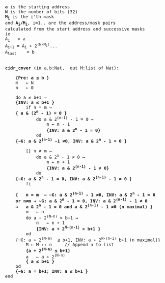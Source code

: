 <pre>
<b>a</b> is the starting address
<b>N</b> is the number of bits (32)
<b>M<sub>i</sub></b> is the i'th mask
and <b>A<sub>i</sub>/M<sub>i</sub></b>, i=1.. are the address/mask pairs
calculated from the start address and successive masks
ie 
A<sub>1</sub>	= a
A<sub>i+1</sub>	= A<sub>i</sub> + 2<sup>(N-M<sub>i</sub>)</sup>...
A<sub>last</sub>	= b 


<b>cidr_cover</b> (in a,b:Nat,  out M:list of Nat): 

	<b>{Pre: a &le; b }</b>
	m	&larr; N
	n	&larr; 0

	do a &ne; b+1 &rarr;
	<b>{INV: a &le; b+1 }</b>
		if n &equals; m &rarr;
	<b>{ a & (2<sup>n</sup> - 1) &equals; 0 }</b>
			do a & 2<sup>(n-1)</sup> - 1 = 0 &rarr;
				n &larr; n - 1
				<b>{INV: a & 2<sup>n</sup> - 1 &equals; 0}</b>
			od
	<b>{~G: a & 2<sup>(n-1)</sup> -1 &ne;0, INV: a & 2<sup>n</sup> - 1 &equals; 0 }</b>

		[] n &ne; m &rarr;
			do a & 2<sup>n</sup> - 1 &ne; 0 &rarr;
				n &larr; n + 1
				<b>{INV: a & 2<sup>(n-1)</sup> - 1 &ne; 0}</b>
			do
	<b>{~G: a & 2<sup>n</sup> - 1 &equals; 0, INV: a & 2<sup>(n-1)</sup> - 1 &ne; 0 }</b>
		fi

	<b>{   n &equals; m  &rArr; ~G: a & 2<sup>(n-1)</sup> - 1 &ne;0, INV: a & 2<sup>n</sup> - 1 = 0 </b>
	<b>or n&ne;m &rArr; ~G: a & 2<sup>n</sup> - 1 &equals; 0, INV: a & 2<sup>(n-1)</sup> - 1 &ne; 0 </b>
	<b>&rArr;   a & 2<sup>n</sup> - 1 &equals; 0 and a & 2<sup>(n-1)</sup> - 1 &ne;0 (n maximal) }</b>
		m	&larr; n
		do a + 2<sup>(N-n)</sup> > b+1 &rarr;
			n	&larr; n + 1
			<b>{INV: a + 2<sup>N-(n-1)</sup> > b+1 }</b>
		od
	{~G: a + 2<sup>(N-n)</sup>  &le; b+1, INV: a + 2<sup>N-(n-1)</sup> b+1 (n maximal)}
		M &larr; M :: n		// Append n to list
		<b>{a + 2<sup>(N-n)</sup> &le; b+1}</b>
		a	&larr; a + 2<sup>(N-n)</sup>
		<b>{ a &le; b+1 }</b>
	od
	<b>{~G: a &equals; b+1; INV: a &le; b+1 }</b>
end
</pre>
